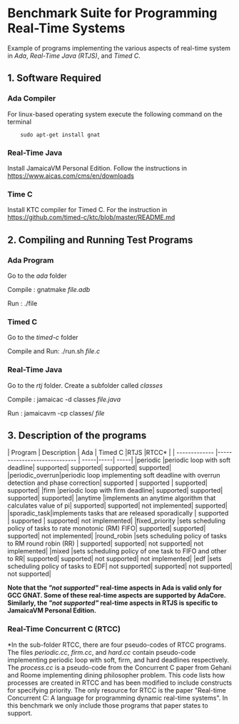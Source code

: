 # Benchmark Suite for Programming Real-Time Systems

Example of programs implementing the various aspects of real-time system in _Ada_, _Real-Time Java (RTJS)_, and _Timed C_.

## 1. Software Required

### Ada Compiler
For linux-based operating system execute the following command on the terminal
        
        sudo apt-get install gnat
### Real-Time Java
Install JamaicaVM Personal Edition. Follow the instructions in https://www.aicas.com/cms/en/downloads

### Time C
Install KTC compiler for Timed C. For the instruction in https://github.com/timed-c/ktc/blob/master/README.md

## 2.  Compiling and Running Test Programs
### Ada Program
Go to the _ada_ folder

Compile : gnatmake _file.adb_

Run : ./file
### Timed C
Go to the _timed-c_ folder

Compile and Run: ./run.sh _file.c_

### Real-Time Java
Go to the _rtj_ folder. Create a subfolder called  _classes_ 

Compile : jamaicac -d classes _file.java_

Run : jamaicavm -cp classes/ _file_


## 3. Description of the programs
| Program        | Description                 | Ada  | Timed C  |RTJS   |RTCC*   |
| ------------- |-----------------------------  | -----|-----| -----|
|periodic       |periodic loop with soft deadline| supported| supported| supported|  supported|
|periodic_overrun|periodic loop implementing soft deadline  with overrun detection and phase correction| supported | supported | supported| supported|
|firm            |periodic loop with firm deadline| supported| supported| supported| supported|
|anytime   |implements an anytime algorithm that calculates value of pi| supported| supported| not implemented| supported|
|sporadic_task|implements tasks that are released sporadically | supported | supported | supported| not implemented|
|fixed_priority          |sets scheduling policy of tasks to rate monotonic (RM) FIFO| supported| supported| supported| not implemented|
|round_robin        |sets scheduling policy of tasks to RM round robin (RR) | supported| supported| not supported|  not implemented|
|mixed         |sets scheduling policy of one task to  FIFO and other to RR| supported| supported| not supported| not implemented|
|edf          |sets scheduling policy of tasks to EDF| not supported| supported|  not supported| not supported|


**Note that the _"not supported"_ real-time aspects in Ada is valid only for GCC GNAT. Some of these real-time aspects are supported by AdaCore. Similarly, the _"not supported"_ real-time aspects in RTJS is specific to JamaicaVM Personal Edition.**

### Real-Time Concurrent C (RTCC)
*In the sub-folder RTCC, there are four pseudo-codes of RTCC programs. The files _periodic.cc_, _firm.cc_, and _hard.cc_ contain pseudo-code implementing periodic loop with soft, firm, and hard deadlines respectively. The _process.cc_ is a  pseudo-code from the Concurrent C paper from Gehani and Roome implementing dining philosopher problem. This code lists how processes are created in RTCC and has been modified to include constructs for specifying priority. The only resource for RTCC is the paper "Real-time Concurrent C: A language for programming dynamic real-time systems". In this benchmark we only include those programs that paper states to support.

